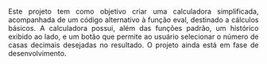 <div style="text-align:justify">
  
Este projeto tem como objetivo criar uma calculadora simplificada, acompanhada de um código alternativo à função eval, destinado a cálculos básicos. A calculadora possui, além das funções padrão, um histórico exibido ao lado, e um botão que permite ao usuário selecionar o número de casas decimais desejadas no resultado. O projeto ainda está em fase de desenvolvimento.

</div>
